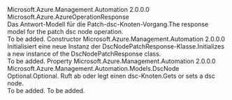 <Type Name="DscNodePatchResponse" FullName="Microsoft.Azure.Management.Automation.Models.DscNodePatchResponse">
  <TypeSignature Language="C#" Value="public class DscNodePatchResponse : Microsoft.Azure.AzureOperationResponse" />
  <TypeSignature Language="ILAsm" Value=".class public auto ansi beforefieldinit DscNodePatchResponse extends Microsoft.Azure.AzureOperationResponse" />
  <TypeSignature Language="DocId" Value="T:Microsoft.Azure.Management.Automation.Models.DscNodePatchResponse" />
  <TypeSignature Language="VB.NET" Value="Public Class DscNodePatchResponse&#xA;Inherits AzureOperationResponse" />
  <TypeSignature Language="F#" Value="type DscNodePatchResponse = class&#xA;    inherit AzureOperationResponse" />
  <AssemblyInfo>
    <AssemblyName>Microsoft.Azure.Management.Automation</AssemblyName>
    <AssemblyVersion>2.0.0.0</AssemblyVersion>
  </AssemblyInfo>
  <Base>
    <BaseTypeName>Microsoft.Azure.AzureOperationResponse</BaseTypeName>
  </Base>
  <Interfaces />
  <Docs>
    <summary>
            <span data-ttu-id="2eb1e-101">Das Antwort-Modell für die Patch-dsc-Knoten-Vorgang.</span><span class="sxs-lookup"><span data-stu-id="2eb1e-101">The response model for the patch dsc node operation.</span></span>
            </summary>
    <remarks>To be added.</remarks>
  </Docs>
  <Members>
    <Member MemberName=".ctor">
      <MemberSignature Language="C#" Value="public DscNodePatchResponse ();" />
      <MemberSignature Language="ILAsm" Value=".method public hidebysig specialname rtspecialname instance void .ctor() cil managed" />
      <MemberSignature Language="DocId" Value="M:Microsoft.Azure.Management.Automation.Models.DscNodePatchResponse.#ctor" />
      <MemberSignature Language="VB.NET" Value="Public Sub New ()" />
      <MemberType>Constructor</MemberType>
      <AssemblyInfo>
        <AssemblyName>Microsoft.Azure.Management.Automation</AssemblyName>
        <AssemblyVersion>2.0.0.0</AssemblyVersion>
      </AssemblyInfo>
      <Parameters />
      <Docs>
        <summary>
            <span data-ttu-id="2eb1e-102">Initialisiert eine neue Instanz der DscNodePatchResponse-Klasse.</span><span class="sxs-lookup"><span data-stu-id="2eb1e-102">Initializes a new instance of the DscNodePatchResponse class.</span></span>
            </summary>
        <remarks>To be added.</remarks>
      </Docs>
    </Member>
    <Member MemberName="Node">
      <MemberSignature Language="C#" Value="public Microsoft.Azure.Management.Automation.Models.DscNode Node { get; set; }" />
      <MemberSignature Language="ILAsm" Value=".property instance class Microsoft.Azure.Management.Automation.Models.DscNode Node" />
      <MemberSignature Language="DocId" Value="P:Microsoft.Azure.Management.Automation.Models.DscNodePatchResponse.Node" />
      <MemberSignature Language="VB.NET" Value="Public Property Node As DscNode" />
      <MemberSignature Language="F#" Value="member this.Node : Microsoft.Azure.Management.Automation.Models.DscNode with get, set" Usage="Microsoft.Azure.Management.Automation.Models.DscNodePatchResponse.Node" />
      <MemberType>Property</MemberType>
      <AssemblyInfo>
        <AssemblyName>Microsoft.Azure.Management.Automation</AssemblyName>
        <AssemblyVersion>2.0.0.0</AssemblyVersion>
      </AssemblyInfo>
      <ReturnValue>
        <ReturnType>Microsoft.Azure.Management.Automation.Models.DscNode</ReturnType>
      </ReturnValue>
      <Docs>
        <summary>
            <span data-ttu-id="2eb1e-103">Optional.</span><span class="sxs-lookup"><span data-stu-id="2eb1e-103">Optional.</span></span> <span data-ttu-id="2eb1e-104">Ruft ab oder legt einen dsc-Knoten.</span><span class="sxs-lookup"><span data-stu-id="2eb1e-104">Gets or sets a dsc node.</span></span>
            </summary>
        <value>To be added.</value>
        <remarks>To be added.</remarks>
      </Docs>
    </Member>
  </Members>
</Type>